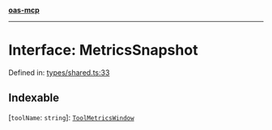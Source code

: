 [**oas-mcp**](../README.md)

***

# Interface: MetricsSnapshot

Defined in: [types/shared.ts:33](https://github.com/elwizard33/oas-mcp/blob/360f27d669a1e52ab74d11caab548be9e7506b7d/src/types/shared.ts#L33)

## Indexable

\[`toolName`: `string`\]: [`ToolMetricsWindow`](ToolMetricsWindow.md)
